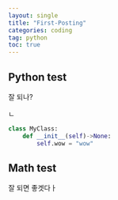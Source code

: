 ```yaml
---
layout: single
title: "First-Posting"
categories: coding
tag: python
toc: true
---
```


## Python test

잘 되나?


ㄴ

```python
class MyClass:
    def __init__(self)->None:
        self.wow = "wow"
```

## Math test

잘 되면 좋겟다ㅏ
